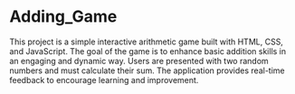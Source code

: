 # Adding_Game
This project is a simple interactive arithmetic game built with HTML, CSS, and JavaScript. The goal of the game is to enhance basic addition skills in an engaging and dynamic way. Users are presented with two random numbers and must calculate their sum. The application provides real-time feedback to encourage learning and improvement.
